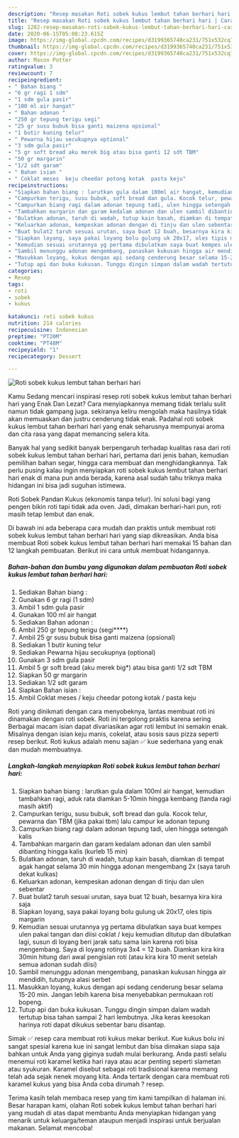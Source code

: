 ```yaml
---
description: "Resep masakan Roti sobek kukus lembut tahan berhari hari | Cara Masak Roti sobek kukus lembut tahan berhari hari Yang Sempurna"
title: "Resep masakan Roti sobek kukus lembut tahan berhari hari | Cara Masak Roti sobek kukus lembut tahan berhari hari Yang Sempurna"
slug: 1282-resep-masakan-roti-sobek-kukus-lembut-tahan-berhari-hari-cara-masak-roti-sobek-kukus-lembut-tahan-berhari-hari-yang-sempurna
date: 2020-06-15T05:08:23.615Z
image: https://img-global.cpcdn.com/recipes/d3199365740ca231/751x532cq70/roti-sobek-kukus-lembut-tahan-berhari-hari-foto-resep-utama.jpg
thumbnail: https://img-global.cpcdn.com/recipes/d3199365740ca231/751x532cq70/roti-sobek-kukus-lembut-tahan-berhari-hari-foto-resep-utama.jpg
cover: https://img-global.cpcdn.com/recipes/d3199365740ca231/751x532cq70/roti-sobek-kukus-lembut-tahan-berhari-hari-foto-resep-utama.jpg
author: Mason Potter
ratingvalue: 3
reviewcount: 7
recipeingredient:
- " Bahan biang "
- "6 gr ragi 1 sdm"
- "1 sdm gula pasir"
- "100 ml air hangat"
- " Bahan adonan "
- "250 gr tepung terigu segi"
- "25 gr susu bubuk bisa ganti maizena opsional"
- "1 butir kuning telur"
- " Pewarna hijau secukupnya optional"
- "3 sdm gula pasir"
- "5 gr soft bread aku merek big atau bisa ganti 12 sdt TBM"
- "50 gr margarin"
- "1/2 sdt garam"
- " Bahan isian "
- " Coklat meses  keju cheedar potong kotak  pasta keju"
recipeinstructions:
- "Siapkan bahan biang : larutkan gula dalam 100ml air hangat, kemudian tambahkan ragi, aduk rata diamkan 5-10min hingga kembang (tanda ragi masih aktif)"
- "Campurkan terigu, susu bubuk, soft bread dan gula. Kocok telur, pewarna dan TBM (jika pakai tbm) lalu campur ke adonan tepung"
- "Campurkan biang ragi dalam adonan tepung tadi, ulen hingga setengah kalis"
- "Tambahkan margarin dan garam kedalam adonan dan ulen sambil dibanting hingga kalis (kurleb 15 min)"
- "Bulatkan adonan, taruh di wadah, tutup kain basah, diamkan di tempat agak hangat selama 30 min hingga adonan mengembang 2x (saya taruh dekat kulkas)"
- "Keluarkan adonan, kempeskan adonan dengan di tinju dan ulen sebentar"
- "Buat bulat2 taruh sesuai urutan, saya buat 12 buah, besarnya kira kira saja"
- "Siapkan loyang, saya pakai loyang bolu gulung uk 20x17, oles tipis margarin"
- "Kemudian sesuai urutannya yg pertama dibulatkan saya buat kempes ulen pakai tangan dan diisi coklat / keju kemudian ditutup dan dibulatkan lagi, susun di loyang beri jarak satu sama lain karena roti bisa mengembang. Saya di loyang rotinya 3x4 = 12 buah. Diamkan kira kira 30min hitung dari awal pengisian roti (atau kira kira 10 menit setelah semua adonan sudah diisi)"
- "Sambil menunggu adonan mengembang, panaskan kukusan hingga air mendidih, tutupnya alasi serbet"
- "Masukkan loyang, kukus dengan api sedang cenderung besar selama 15-20 min. Jangan lebih karena bisa menyebabkan permukaan roti bopeng."
- "Tutup api dan buka kukusan. Tunggu dingin simpan dalam wadah tertutup bisa tahan sampai 2 hari lembutnya. Jika keras keesokan harinya roti dapat dikukus sebentar baru disantap."
categories:
- Resep
tags:
- roti
- sobek
- kukus

katakunci: roti sobek kukus 
nutrition: 214 calories
recipecuisine: Indonesian
preptime: "PT20M"
cooktime: "PT48M"
recipeyield: "1"
recipecategory: Dessert

---
```



![Roti sobek kukus lembut tahan berhari hari](https://img-global.cpcdn.com/recipes/d3199365740ca231/751x532cq70/roti-sobek-kukus-lembut-tahan-berhari-hari-foto-resep-utama.jpg)

Kamu Sedang mencari inspirasi resep roti sobek kukus lembut tahan berhari hari yang Enak Dan Lezat? Cara menyiapkannya memang tidak terlalu sulit namun tidak gampang juga. sekiranya keliru mengolah maka hasilnya tidak akan memuaskan dan justru cenderung tidak enak. Padahal roti sobek kukus lembut tahan berhari hari yang enak seharusnya mempunyai aroma dan cita rasa yang dapat memancing selera kita.

Banyak hal yang sedikit banyak berpengaruh terhadap kualitas rasa dari roti sobek kukus lembut tahan berhari hari, pertama dari jenis bahan, kemudian pemilihan bahan segar, hingga cara membuat dan menghidangkannya. Tak perlu pusing kalau ingin menyiapkan roti sobek kukus lembut tahan berhari hari enak di mana pun anda berada, karena asal sudah tahu triknya maka hidangan ini bisa jadi suguhan istimewa.

Roti Sobek Pandan Kukus (ekonomis tanpa telur). Ini solusi bagi yang pengen bikin roti tapi tidak ada oven. Jadi, dimakan berhari-hari pun, roti masih tetap lembut dan enak.


Di bawah ini ada beberapa cara mudah dan praktis untuk membuat roti sobek kukus lembut tahan berhari hari yang siap dikreasikan. Anda bisa membuat Roti sobek kukus lembut tahan berhari hari memakai 15 bahan dan 12 langkah pembuatan. Berikut ini cara untuk membuat hidangannya.

<!--inarticleads1-->

##### Bahan-bahan dan bumbu yang digunakan dalam pembuatan Roti sobek kukus lembut tahan berhari hari:

1. Sediakan  Bahan biang :
1. Gunakan 6 gr ragi (1 sdm)
1. Ambil 1 sdm gula pasir
1. Gunakan 100 ml air hangat
1. Sediakan  Bahan adonan :
1. Ambil 250 gr tepung terigu (segi****)
1. Ambil 25 gr susu bubuk bisa ganti maizena (opsional)
1. Sediakan 1 butir kuning telur
1. Sediakan  Pewarna hijau secukupnya (optional)
1. Gunakan 3 sdm gula pasir
1. Ambil 5 gr soft bread (aku merek big*) atau bisa ganti 1/2 sdt TBM
1. Siapkan 50 gr margarin
1. Sediakan 1/2 sdt garam
1. Siapkan  Bahan isian :
1. Ambil  Coklat meses / keju cheedar potong kotak / pasta keju


Roti yang dinikmati dengan cara menyobeknya, lantas membuat roti ini dinamakan dengan roti sobek. Roti ini tergolong praktis karena sering Berbagai macam isian dapat divariasikan agar roti lembut ini semakin enak. Misalnya dengan isian keju manis, cokelat, atau sosis saus pizza seperti resep berikut. Roti kukus adalah menu sajian ✅ kue sederhana yang enak dan mudah membuatnya. 

<!--inarticleads2-->

##### Langkah-langkah menyiapkan Roti sobek kukus lembut tahan berhari hari:

1. Siapkan bahan biang : larutkan gula dalam 100ml air hangat, kemudian tambahkan ragi, aduk rata diamkan 5-10min hingga kembang (tanda ragi masih aktif)
1. Campurkan terigu, susu bubuk, soft bread dan gula. Kocok telur, pewarna dan TBM (jika pakai tbm) lalu campur ke adonan tepung
1. Campurkan biang ragi dalam adonan tepung tadi, ulen hingga setengah kalis
1. Tambahkan margarin dan garam kedalam adonan dan ulen sambil dibanting hingga kalis (kurleb 15 min)
1. Bulatkan adonan, taruh di wadah, tutup kain basah, diamkan di tempat agak hangat selama 30 min hingga adonan mengembang 2x (saya taruh dekat kulkas)
1. Keluarkan adonan, kempeskan adonan dengan di tinju dan ulen sebentar
1. Buat bulat2 taruh sesuai urutan, saya buat 12 buah, besarnya kira kira saja
1. Siapkan loyang, saya pakai loyang bolu gulung uk 20x17, oles tipis margarin
1. Kemudian sesuai urutannya yg pertama dibulatkan saya buat kempes ulen pakai tangan dan diisi coklat / keju kemudian ditutup dan dibulatkan lagi, susun di loyang beri jarak satu sama lain karena roti bisa mengembang. Saya di loyang rotinya 3x4 = 12 buah. Diamkan kira kira 30min hitung dari awal pengisian roti (atau kira kira 10 menit setelah semua adonan sudah diisi)
1. Sambil menunggu adonan mengembang, panaskan kukusan hingga air mendidih, tutupnya alasi serbet
1. Masukkan loyang, kukus dengan api sedang cenderung besar selama 15-20 min. Jangan lebih karena bisa menyebabkan permukaan roti bopeng.
1. Tutup api dan buka kukusan. Tunggu dingin simpan dalam wadah tertutup bisa tahan sampai 2 hari lembutnya. Jika keras keesokan harinya roti dapat dikukus sebentar baru disantap.


Simak ✅ resep cara membuat roti kukus mekar berikut. Kue kukus bolu ini sangat spesial karena kue ini sangat lembut dan bisa dimakan siapa saja bahkan untuk Anda yang giginya sudah mulai berkurang. Anda pasti selalu menemui roti karamel ketika hari raya atau acar penting seperti slametan atau syukuran. Karamel disebut sebagai roti tradisional karena memang telah ada sejak nenek moyang kita. Anda tertarik dengan cara membuat roti karamel kukus yang bisa Anda coba dirumah ? resep. 

Terima kasih telah membaca resep yang tim kami tampilkan di halaman ini. Besar harapan kami, olahan Roti sobek kukus lembut tahan berhari hari yang mudah di atas dapat membantu Anda menyiapkan hidangan yang menarik untuk keluarga/teman ataupun menjadi inspirasi untuk berjualan makanan. Selamat mencoba!
